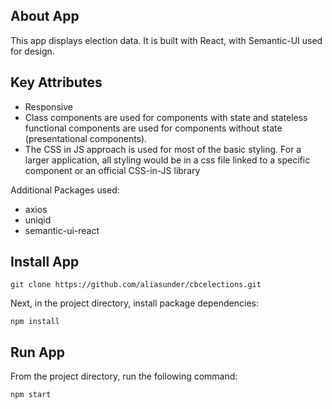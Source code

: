 ## About App

This app displays election data. It is built with React, with Semantic-UI used for design.

## Key Attributes
* Responsive
* Class components are used for components with state and stateless functional components are used for components without state (presentational components).
* The CSS in JS approach is used for most of the basic styling. For a larger application, all styling would be in a css file linked to a specific component or an official CSS-in-JS library

Additional Packages used:
* axios
* uniqid
* semantic-ui-react


## Install App
```
git clone https://github.com/aliasunder/cbcelections.git
```
Next, in the project directory, install package dependencies:

```
npm install 
```

## Run App
From the project directory, run the following command:

```
npm start
```

